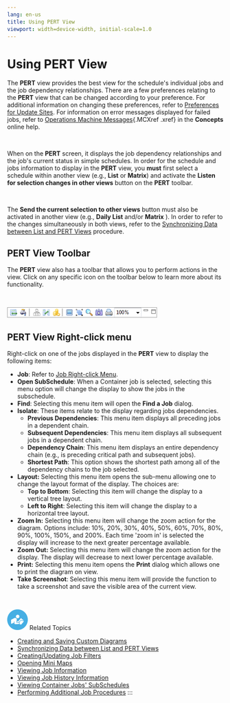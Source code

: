 ```yaml
---
lang: en-us
title: Using PERT View
viewport: width=device-width, initial-scale=1.0
---
```


#  Using PERT View

The **PERT** view provides the best view for the schedule\'s individual
jobs and the job dependency relationships. There are a few preferences
relating to the **PERT** view that can be changed according to your
preference. For additional information on changing these preferences,
refer to [Preferences for Update Sites](Preferences-for-Update-Sites.md). For information on error
messages displayed for failed jobs, refer to [Operations Machine Messages](../../Concepts/Operations-Machine-Messages.md){.MCXref
.xref} in the **Concepts** online help.

 

When on the **PERT** screen, it displays the job dependency
relationships and the job\'s current status in simple schedules. In
order for the schedule and jobs information to display in the **PERT**
view, you **must** first select a schedule within another view (e.g.,
**List** or **Matrix**) and activate the **Listen for selection changes
in other views** button on the **PERT** toolbar.

 

The **Send the current selection to other views** button must also be
activated in another view (e.g., **Daily List** and/or **Matrix** ). In
order to refer to the changes simultaneously in both views, refer to the
[Synchronizing Data between List and PERT Views](Synchronizing-Data-between-List-and-PERT-Views.md)
procedure.

## PERT View Toolbar

The **PERT** view also has a toolbar that allows you to perform actions
in the view. Click on any specific icon on the toolbar below to learn
more about its functionality.

 

![PERT View toolbar](../../../Resources/Images/EM/EMperttoolbar.png "PERT View toolbar")

## PERT View Right-click menu

Right-click on one of the jobs displayed in the **PERT** view to display
the following items:

-   **Job**: Refer to [Job Right-click     Menu](Working-with-Operation.md#Job).
-   **Open SubSchedule**: When a Container job is selected, selecting
    this menu option will change the display to show the jobs in the
    subschedule.
-   **Find**: Selecting this menu item will open the **Find a Job**
    dialog.
-   **Isolate**: These items relate to the display regarding jobs
    dependencies.
    -   **Previous Dependencies**: This menu item displays all preceding
        jobs in a dependent chain.
    -   **Subsequent Dependencies**: This menu item displays all
        subsequent jobs in a dependent chain.
    -   **Dependency Chain**: This menu item displays an entire
        dependency chain (e.g., is preceding critical path and
        subsequent jobs).
    -   **Shortest Path**: This option shows the shortest path among all
        of the dependency chains to the job selected.
-   **Layout:** Selecting this menu item opens the sub-menu allowing one
    to change the layout format of the display. The choices are:
    -   **Top to Bottom**: Selecting this item will change the display
        to a vertical tree layout.
    -   **Left to Right**: Selecting this item will change the display
        to a horizontal tree layout.
-   **Zoom In:** Selecting this menu item will change the zoom action
    for the diagram. Options include: 10%, 20%, 30%, 40%, 50%, 60%, 70%,
    80%, 90%, 100%, 150%, and 200%. Each time \'zoom in\' is selected
    the display will increase to the next greater percentage available.
-   **Zoom Out:** Selecting this menu item will change the zoom action
    for the display. The display will decrease to next lower percentage
    available.
-   **Print:** Selecting this menu item opens the **Print** dialog which
    allows one to print the diagram on view.
-   **Take Screenshot**: Selecting this menu item will provide the
    function to take a screenshot and save the visible area of the
    current view.

 

![White \"person reading\" icon on blue circular background](../../../Resources/Images/moreinfo-icon(48x48).png "More Info icon")
Related Topics

-   [Creating and Saving Custom     Diagrams](Creating-Custom-Diagrams-PERT.md)
-   [Synchronizing Data between List and PERT     Views](Synchronizing-Data-between-List-and-PERT-Views.md)
-   [Creating/Updating Job     Filters](Creating_Updating-Job-Filters-PERT.md)
-   [Opening Mini Maps](Opening-Mini-Maps.md)
-   [Viewing Job Information](Viewing-Job-Info.md)
-   [Viewing Job History     Information](Viewing-Job-History-Info.md)
-   [Viewing Container Jobs\'     SubSchedules](Viewing-Container-Job-SubSchedules.md)
-   [Performing Additional Job     Procedures](Performing-Job-Procedures-PERT.md)
:::

 

